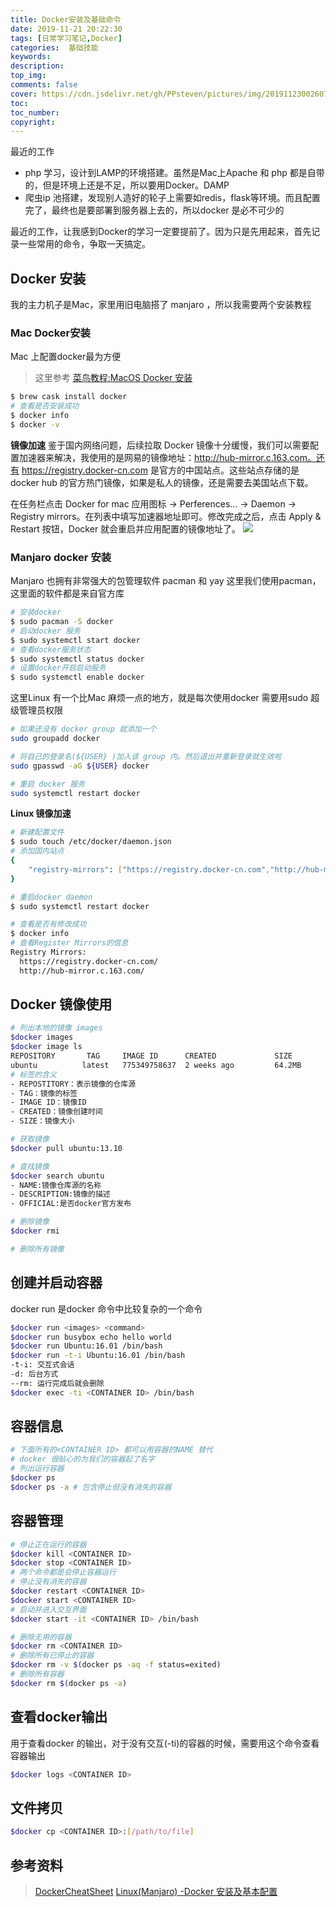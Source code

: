 ```yaml
---
title: Docker安装及基础命令
date: 2019-11-21 20:22:30
tags: [日常学习笔记,Docker]
categories:  基础技能
keywords: 
description: 
top_img: 
comments: false
cover: https://cdn.jsdelivr.net/gh/PPsteven/pictures/img/20191123002607.png
toc: 
toc_number:  
copyright: 
---
```


最近的工作

- php 学习，设计到LAMP的环境搭建。虽然是Mac上Apache 和 php 都是自带的，但是环境上还是不足，所以要用Docker。DAMP
- 爬虫ip 池搭建，发现别人造好的轮子上需要如redis，flask等环境。而且配置完了，最终也是要部署到服务器上去的，所以docker 是必不可少的

最近的工作，让我感到Docker的学习一定要提前了。因为只是先用起来，首先记录一些常用的命令，争取一天搞定。

<!--more-->

## Docker 安装
我的主力机子是Mac，家里用旧电脑搭了 manjaro ，所以我需要两个安装教程

### Mac Docker安装
Mac 上配置docker最为方便
> 这里参考 [菜鸟教程:MacOS Docker 安装](https://www.runoob.com/docker/macos-docker-install.html) 

```bash
$ brew cask install docker 
# 查看是否安装成功
$ docker info 
$ docker -v 
```
**镜像加速**
鉴于国内网络问题，后续拉取 Docker 镜像十分缓慢，我们可以需要配置加速器来解决，我使用的是网易的镜像地址：http://hub-mirror.c.163.com。还有 https://registry.docker-cn.com 是官方的中国站点。这些站点存储的是docker hub 的官方热门镜像，如果是私人的镜像，还是需要去美国站点下载。

在任务栏点击 Docker for mac 应用图标 -> Perferences... -> Daemon -> Registry mirrors。在列表中填写加速器地址即可。修改完成之后，点击 Apply & Restart 按钮，Docker 就会重启并应用配置的镜像地址了。
![](https://cdn.jsdelivr.net/gh/PPsteven/pictures/img/20191124001923.png)

### Manjaro docker 安装
Manjaro 也拥有非常强大的包管理软件 pacman 和 yay
这里我们使用pacman，这里面的软件都是来自官方库

```bash
# 安装docker
$ sudo pacman -S docker
# 启动docker 服务
$ sudo systemctl start docker 
# 查看docker服务状态
$ sudo systemctl status docker
# 设置docker开启启动服务
$ sudo systemctl enable docker 
```
这里Linux 有一个比Mac 麻烦一点的地方，就是每次使用docker 需要用sudo 超级管理员权限
```bash
# 如果还没有 docker group 就添加一个
sudo groupadd docker

# 将自己的登录名(${USER} )加入该 group 内。然后退出并重新登录就生效啦
sudo gpasswd -aG ${USER} docker

# 重启 docker 服务
sudo systemctl restart docker
```
**Linux 镜像加速**

```bash
# 新建配置文件
$ sudo touch /etc/docker/daemon.json 
# 添加国内站点
{
    "registry-mirrors": ["https://registry.docker-cn.com","http://hub-mirror.c.163.com"]
}

# 重启docker daemon
$ sudo systemctl restart docker 

# 查看是否有修改成功
$ docker info 
# 查看Register Mirrors的信息
Registry Mirrors:
  https://registry.docker-cn.com/
  http://hub-mirror.c.163.com/

```



## Docker 镜像使用

```bash
# 列出本地的镜像 images
$docker images
$docker image ls 
REPOSITORY       TAG     IMAGE ID      CREATED             SIZE
ubuntu          latest   775349758637  2 weeks ago         64.2MB
# 标签的含义
- REPOSTITORY：表示镜像的仓库源
- TAG：镜像的标签
- IMAGE ID：镜像ID
- CREATED：镜像创建时间
- SIZE：镜像大小

# 获取镜像
$docker pull ubuntu:13.10

# 查找镜像
$docker search ubuntu
- NAME:镜像仓库源的名称
- DESCRIPTION:镜像的描述
- OFFICIAL:是否docker官方发布

# 删除镜像
$docker rmi

# 删除所有镜像


```



## 创建并启动容器
docker run 是docker 命令中比较复杂的一个命令 
```bash
$docker run <images> <command>
$docker run busybox echo hello world
$docker run Ubuntu:16.01 /bin/bash
$docker run -t-i Ubuntu:16.01 /bin/bash
-t-i: 交互式会话
-d: 后台方式
--rm: 运行完成后就会删除
$docker exec -ti <CONTAINER ID> /bin/bash
```

## 容器信息
```bash
# 下面所有的<CONTAINER ID> 都可以用容器的NAME 替代
# docker 很贴心的为我们的容器起了名字
# 列出运行容器
$docker ps 
$docker ps -a # 包含停止但没有消失的容器

```

## 容器管理
```bash
# 停止正在运行的容器
$docker kill <CONTAINER ID>
$docker stop <CONTAINER ID> 
# 两个命令都是会停止容器运行
# 停止没有消失的容器
$docker restart <CONTAINER ID>
$docker start <CONTAINER ID>
# 启动并进入交互界面
$docker start -it <CONTAINER ID> /bin/bash

# 删除无用的容器
$docker rm <CONTAINER ID>
# 删除所有已停止的容器
$docker rm -v $(docker ps -aq -f status=exited)
# 删除所有容器
$docker rm $(docker ps -a)
```

## 查看docker输出
用于查看docker 的输出，对于没有交互(-ti)的容器的时候，需要用这个命令查看容器输出
```bash
$docker logs <CONTAINER ID>
```

## 文件拷贝
```bash
$docker cp <CONTAINER ID>:[/path/to/file]
```


## 参考资料
> [DockerCheatSheet](https://github.com/eon01/DockerCheatSheet)
> [Linux(Manjaro) -Docker 安装及基本配置](https://www.cnblogs.com/imzhizi/p/10718310.html)



